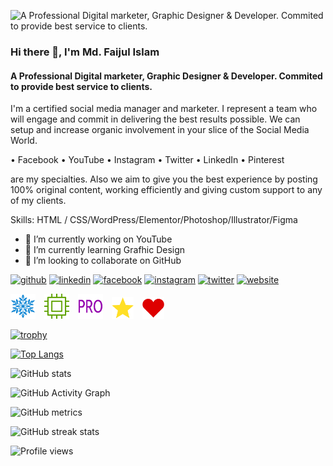 ![A Professional Digital marketer, Graphic Designer & Developer. Commited to provide best service to clients.](https://scontent.fdac41-1.fna.fbcdn.net/v/t39.30808-6/319401806_877631853591483_7512540379886469629_n.jpg?_nc_cat=103&ccb=1-7&_nc_sid=e3f864&_nc_eui2=AeEBQk7Xhx2LXiBYJlWFwkHTdp8eHvX4NSp2nx4e9fg1KtZhRazF2S4LLtPKto9Ryrp_n0L7M52iKqWM_4qwEkZH&_nc_ohc=4E6lB1b665EAX9tx7_s&_nc_ht=scontent.fdac41-1.fna&oh=00_AfCCLRmK2di2xwr2dtQ_S_DL4BmHvOUboWYE-G3-cbybQg&oe=639C3946)

### Hi there 👋, I'm Md. Faijul Islam

#### A Professional Digital marketer, Graphic Designer & Developer. Commited to provide best service to clients.
I'm a certified social media manager and marketer. I represent a team who will engage and commit in delivering the best results possible. We can setup and increase organic involvement in your slice of the Social Media World.

• Facebook
• YouTube
• Instagram
• Twitter
• LinkedIn
• Pinterest

are my specialties. Also we aim to give you the best experience by posting 100% original content, working efficiently and giving custom support to any of my clients.

Skills: HTML / CSS/WordPress/Elementor/Photoshop/Illustrator/Figma

- 🔭 I’m currently working on YouTube 
- 🌱 I’m currently learning Grafhic Design 
- 👯 I’m looking to collaborate on GitHub 


[<img src='https://cdn.jsdelivr.net/npm/simple-icons@3.0.1/icons/github.svg' alt='github' height='40'>](https://github.com/faijulislam20)  [<img src='https://cdn.jsdelivr.net/npm/simple-icons@3.0.1/icons/linkedin.svg' alt='linkedin' height='40'>](https://www.linkedin.com/in/faijulislam20/)  [<img src='https://cdn.jsdelivr.net/npm/simple-icons@3.0.1/icons/facebook.svg' alt='facebook' height='40'>](https://www.facebook.com/faijulislam20)  [<img src='https://cdn.jsdelivr.net/npm/simple-icons@3.0.1/icons/instagram.svg' alt='instagram' height='40'>](https://www.instagram.com/faijul_islam20/)  [<img src='https://cdn.jsdelivr.net/npm/simple-icons@3.0.1/icons/twitter.svg' alt='twitter' height='40'>](https://twitter.com/faijul_islam20)  [<img src='https://cdn.jsdelivr.net/npm/simple-icons@3.0.1/icons/icloud.svg' alt='website' height='40'>](htpps://billalleather.com)  

<a href='https://archiveprogram.github.com/'><img src='https://raw.githubusercontent.com/acervenky/animated-github-badges/master/assets/acbadge.gif' width='40' height='40'></a> <a href='https://docs.github.com/en/developers'><img src='https://raw.githubusercontent.com/acervenky/animated-github-badges/master/assets/devbadge.gif' width='40' height='40'></a> <a href='https://github.com/pricing'><img src='https://raw.githubusercontent.com/acervenky/animated-github-badges/master/assets/pro.gif' width='40' height='40'></a> <a href='https://stars.github.com/'><img src='https://raw.githubusercontent.com/acervenky/animated-github-badges/master/assets/starbadge.gif' width='35' height='35'></a> <a href='https://docs.github.com/en/github/supporting-the-open-source-community-with-github-sponsors'><img src='https://raw.githubusercontent.com/acervenky/animated-github-badges/master/assets/sponsorbadge.gif' width='35' height='35'></a> 

[![trophy](https://github-profile-trophy.vercel.app/?username=faijulislam20)](https://github.com/ryo-ma/github-profile-trophy)

[![Top Langs](https://github-readme-stats.vercel.app/api/top-langs/?username=faijulislam20)](https://github.com/anuraghazra/github-readme-stats)

![GitHub stats](https://github-readme-stats.vercel.app/api?username=faijulislam20&show_icons=true&count_private=true)  

![GitHub Activity Graph](https://activity-graph.herokuapp.com/graph?username=faijulislam20)  

![GitHub metrics](https://metrics.lecoq.io/faijulislam20)  

![GitHub streak stats](https://streak-stats.demolab.com/?user=faijulislam20)  

![Profile views](https://gpvc.arturio.dev/faijulislam20)  
